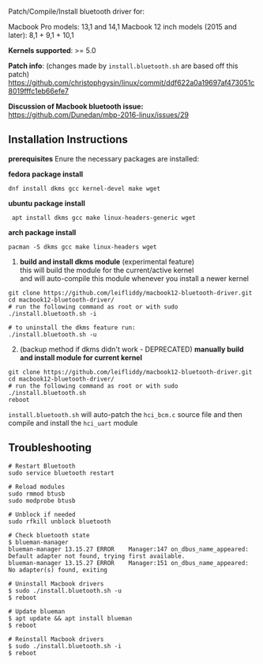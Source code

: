 Patch/Compile/Install bluetooth driver for:

Macbook Pro models: 13,1 and 14,1
Macbook 12 inch models (2015 and later): 8,1 + 9,1 + 10,1

**Kernels supported**:
\>= 5.0

**Patch info**:  (changes made by ```install.bluetooth.sh``` are based off this patch)
https://github.com/christophgysin/linux/commit/ddf622a0a19697af473051c8019fffc1eb66efe7

**Discussion of Macbook bluetooth issue:**
https://github.com/Dunedan/mbp-2016-linux/issues/29

**Installation Instructions**
-------------

**prerequisites**
Enure the necessary packages are installed:


**fedora package install**
```
dnf install dkms gcc kernel-devel make wget
```
**ubuntu package install**
```
 apt install dkms gcc make linux-headers-generic wget
```
**arch package install**
```
pacman -S dkms gcc make linux-headers wget
```
1. **build and install dkms module** (experimental feature)  
this will build the module for the current/active kernel  
and will auto-compile this module whenever you install a newer kernel  
```
git clone https://github.com/leifliddy/macbook12-bluetooth-driver.git
cd macbook12-bluetooth-driver/
# run the following command as root or with sudo
./install.bluetooth.sh -i

# to uninstall the dkms feature run:
./install.bluetooth.sh -u
```

2. (backup method if dkms didn't work - DEPRECATED) **manually build and install module for current kernel**
```
git clone https://github.com/leifliddy/macbook12-bluetooth-driver.git
cd macbook12-bluetooth-driver/
# run the following command as root or with sudo
./install.bluetooth.sh
reboot
```

```install.bluetooth.sh``` will auto-patch the ```hci_bcm.c``` source file and then compile and install the ```hci_uart``` module


**Troubleshooting**
-------------

```
# Restart Bluetooth
sudo service bluetooth restart

# Reload modules 
sudo rmmod btusb
sudo modprobe btusb

# Unblock if needed
sudo rfkill unblock bluetooth

# Check bluetooth state
$ blueman-manager
blueman-manager 13.15.27 ERROR    Manager:147 on_dbus_name_appeared: Default adapter not found, trying first available.
blueman-manager 13.15.27 ERROR    Manager:151 on_dbus_name_appeared: No adapter(s) found, exiting

# Uninstall Macbook drivers
$ sudo ./install.bluetooth.sh -u
$ reboot

# Update blueman
$ apt update && apt install blueman
$ reboot

# Reinstall Macbook drivers
$ sudo ./install.bluetooth.sh -i
$ reboot
```
